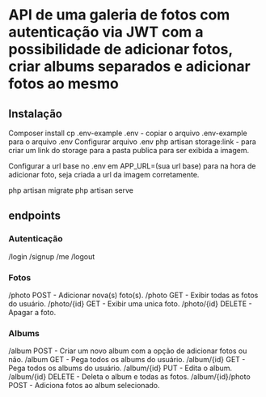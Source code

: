 # API de uma galeria de fotos com autenticação via JWT com a possibilidade de adicionar fotos, criar albums separados e adicionar fotos ao mesmo

## Instalação

Composer install
cp .env-example .env - copiar o arquivo .env-example para o arquivo .env
Configurar arquivo .env
php artisan storage:link - para criar um link do storage para a pasta publica para ser exibida a imagem.

Configurar a url base no .env em APP_URL=(sua url base) para na hora de adicionar foto, seja criada a url da imagem corretamente.

php artisan migrate
php artisan serve

## endpoints

### Autenticação

/login
/signup
/me
/logout

### Fotos

/photo POST - Adicionar nova(s) foto(s).
/photo GET - Exibir todas as fotos do usuário.
/photo/{id} GET - Exibir uma unica foto.
/photo/{id} DELETE - Apagar a foto.

### Albums

/album POST - Criar um novo album com a opção de adicionar fotos ou não.
/album GET - Pega todos os albums do usuário.
/album/{id} GET - Pega todos os albums do usuário.
/album/{id} PUT - Edita o album.
/album/{id} DELETE - Deleta o album e todas as fotos.
/album/{id}/photo POST - Adiciona fotos ao album selecionado.
